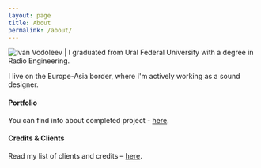 ```yaml
---
layout: page
title: About
permalink: /about/
---
```


![Ivan Vodoleev](/assets/images/ivanvodoleev.png) | I graduated from Ural Federal University with a degree in Radio Engineering.

I live on the Europe-Asia border, where I'm actively working as a sound designer.

#### Portfolio

You can find info about completed project - [here](https://ivanvodoleev.github.io/portfolio/).

#### Credits & Clients

Read my list of clients and credits – [here](https://ivanvodoleev.github.io/credits/). 